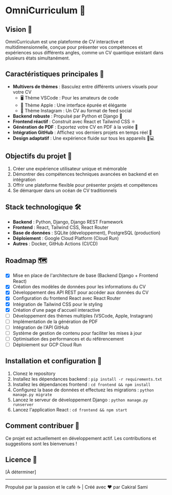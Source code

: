 # OmniCurriculum 🌌

## Vision 🚀
OmniCurriculum est une plateforme de CV interactive et multidimensionnelle, conçue pour présenter vos compétences et expériences sous différents angles, comme un CV quantique existant dans plusieurs états simultanément.

## Caractéristiques principales 🌟
- **Multivers de thèmes** : Basculez entre différents univers visuels pour votre CV
  - 🖥️ Thème VSCode : Pour les amateurs de code
  - 🍎 Thème Apple : Une interface épurée et élégante
  - 📸 Thème Instagram : Un CV au format de feed social
- **Backend robuste** : Propulsé par Python et Django 🐍
- **Frontend réactif** : Construit avec React et Tailwind CSS ⚛️
- **Génération de PDF** : Exportez votre CV en PDF à la volée 📄
- **Intégration GitHub** : Affichez vos derniers projets en temps réel 🔄
- **Design adaptatif** : Une expérience fluide sur tous les appareils 📱💻

## Objectifs du projet 🎯
1. Créer une expérience utilisateur unique et mémorable
2. Démontrer des compétences techniques avancées en backend et en intégration
3. Offrir une plateforme flexible pour présenter projets et compétences
4. Se démarquer dans un océan de CV traditionnels

## Stack technologique 🛠️
- **Backend** : Python, Django, Django REST Framework
- **Frontend** : React, Tailwind CSS, React Router
- **Base de données** : SQLite (développement), PostgreSQL (production)
- **Déploiement** : Google Cloud Platform (Cloud Run)
- **Autres** : Docker, GitHub Actions (CI/CD)

## Roadmap 🗺️
- [x] Mise en place de l'architecture de base (Backend Django + Frontend React)
- [x] Création des modèles de données pour les informations du CV
- [x] Développement des API REST pour accéder aux données du CV
- [x] Configuration du frontend React avec React Router
- [x] Intégration de Tailwind CSS pour le styling
- [x] Création d'une page d'accueil interactive
- [ ] Développement des thèmes multiples (VSCode, Apple, Instagram)
- [ ] Implémentation de la génération de PDF
- [ ] Intégration de l'API GitHub
- [ ] Système de gestion de contenu pour faciliter les mises à jour
- [ ] Optimisation des performances et du référencement
- [ ] Déploiement sur GCP Cloud Run

## Installation et configuration 🔧
1. Clonez le repository
2. Installez les dépendances backend : `pip install -r requirements.txt`
3. Installez les dépendances frontend : `cd frontend && npm install`
4. Configurez la base de données et effectuez les migrations : `python manage.py migrate`
5. Lancez le serveur de développement Django : `python manage.py runserver`
6. Lancez l'application React : `cd frontend && npm start`

## Comment contribuer 🤝
Ce projet est actuellement en développement actif. Les contributions et suggestions sont les bienvenues !

## Licence 📜
[À déterminer]

---
Propulsé par la passion et le café ☕ | Créé avec ❤️ par Cakiral Sami
